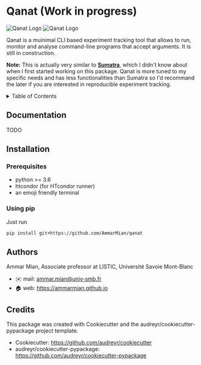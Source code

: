 <a name="readme-top"></a>
# Qanat (Work in progress)

![Qanat Logo](./docs/_static/qanat_logo_light.svg.svg#gh-light-mode-only)
![Qanat Logo](./docs/_static/qanat_logo_dark.svg.svg#gh-dark-mode-only)

Qanat is a muinimal CLI based experiment tracking tool that allows to run, monitor and analyse command-line programs that accept arguments. It is still in construction.

**Note:** This is actually very similar to [**Sumatra**](https://github.com/open-research/sumatra), which I didn't know about when I first started working on this package. Qanat is more tuned to my specific needs and has less functionalities than Sumatra so I'd recommand the later if you are interested in reproducible experiment tracking.

<details>
  <summary>Table of Contents</summary>
  <ol>
    <li>
      <a href="#readme-top">About The Project</a>
    </li>
    <li><a href="#documentation">Documentation</a></li>
    <li>
      <a href="#installation">Installation</a>
      <ul>
        <li><a href="#prerequisites">Prerequisites</a></li>
        <li><a href="#usingpip">Using pip</a></li>
      </ul>
    </li>
    <li><a href="#authors">Authors</a></li>
  </ol>
</details>

## Documentation

TODO

## Installation

### Prerequisites

* python >= 3.6
* htcondor (for HTcondor runner)
* an emoji friendly terminal

### Using pip

Just run

```bash
pip install git+https://github.com/AmmarMian/qanat
```

## Authors

Ammar Mian, Associate professor at LISTIC, Université Savoie Mont-Blanc
  * :envelope: mail: ammar.mian@univ-smb.fr
  * :house: web: https://ammarmian.github.io

## Credits

This package was created with Cookiecutter and the audreyr/cookiecutter-pypackage project template.

* Cookiecutter: https://github.com/audreyr/cookiecutter
* audreyr/cookiecutter-pypackage: https://github.com/audreyr/cookiecutter-pypackage

